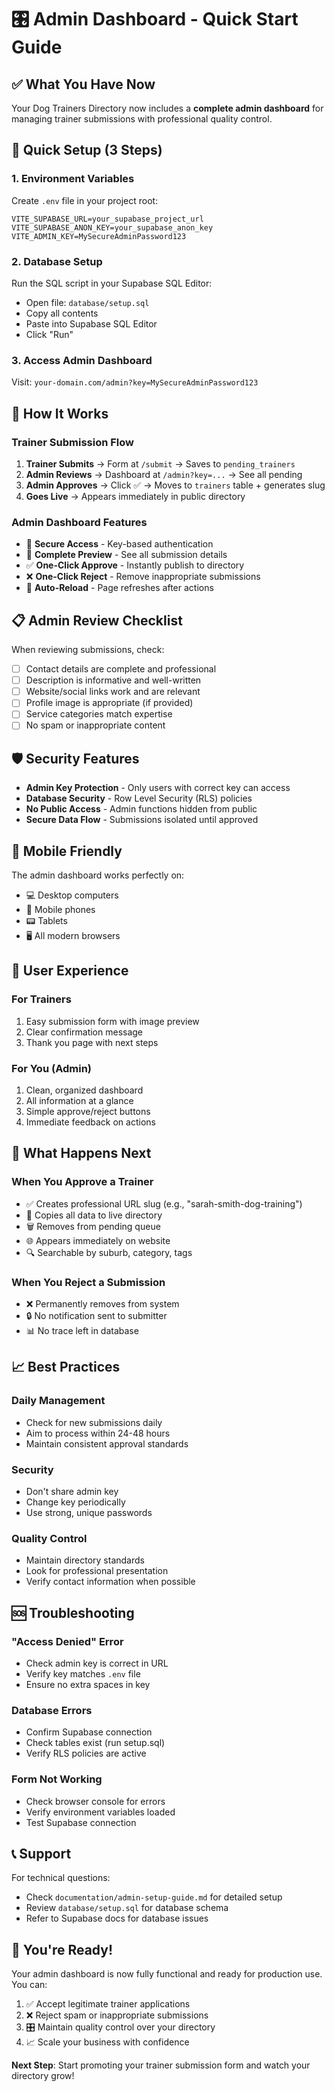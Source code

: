 # 🎛️ Admin Dashboard - Quick Start Guide

## ✅ What You Have Now

Your Dog Trainers Directory now includes a **complete admin dashboard** for managing trainer submissions with professional quality control.

## 🚀 Quick Setup (3 Steps)

### 1. Environment Variables
Create `.env` file in your project root:
```env
VITE_SUPABASE_URL=your_supabase_project_url
VITE_SUPABASE_ANON_KEY=your_supabase_anon_key
VITE_ADMIN_KEY=MySecureAdminPassword123
```

### 2. Database Setup
Run the SQL script in your Supabase SQL Editor:
- Open file: `database/setup.sql`
- Copy all contents
- Paste into Supabase SQL Editor
- Click "Run"

### 3. Access Admin Dashboard
Visit: `your-domain.com/admin?key=MySecureAdminPassword123`

## 🎯 How It Works

### Trainer Submission Flow
1. **Trainer Submits** → Form at `/submit` → Saves to `pending_trainers`
2. **Admin Reviews** → Dashboard at `/admin?key=...` → See all pending
3. **Admin Approves** → Click ✅ → Moves to `trainers` table + generates slug
4. **Goes Live** → Appears immediately in public directory

### Admin Dashboard Features
- 🔐 **Secure Access** - Key-based authentication
- 👀 **Complete Preview** - See all submission details
- ✅ **One-Click Approve** - Instantly publish to directory
- ❌ **One-Click Reject** - Remove inappropriate submissions
- 🔄 **Auto-Reload** - Page refreshes after actions

## 📋 Admin Review Checklist

When reviewing submissions, check:
- [ ] Contact details are complete and professional
- [ ] Description is informative and well-written
- [ ] Website/social links work and are relevant
- [ ] Profile image is appropriate (if provided)
- [ ] Service categories match expertise
- [ ] No spam or inappropriate content

## 🛡️ Security Features

- **Admin Key Protection** - Only users with correct key can access
- **Database Security** - Row Level Security (RLS) policies
- **No Public Access** - Admin functions hidden from public
- **Secure Data Flow** - Submissions isolated until approved

## 📱 Mobile Friendly

The admin dashboard works perfectly on:
- 💻 Desktop computers
- 📱 Mobile phones
- 📟 Tablets
- 🖥️ All modern browsers

## 🎨 User Experience

### For Trainers
1. Easy submission form with image preview
2. Clear confirmation message
3. Thank you page with next steps

### For You (Admin)
1. Clean, organized dashboard
2. All information at a glance
3. Simple approve/reject buttons
4. Immediate feedback on actions

## 🚀 What Happens Next

### When You Approve a Trainer
- ✅ Creates professional URL slug (e.g., "sarah-smith-dog-training")
- 📝 Copies all data to live directory
- 🗑️ Removes from pending queue
- 🌐 Appears immediately on website
- 🔍 Searchable by suburb, category, tags

### When You Reject a Submission
- ❌ Permanently removes from system
- 🔒 No notification sent to submitter
- 📊 No trace left in database

## 📈 Best Practices

### Daily Management
- Check for new submissions daily
- Aim to process within 24-48 hours
- Maintain consistent approval standards

### Security
- Don't share admin key
- Change key periodically
- Use strong, unique passwords

### Quality Control
- Maintain directory standards
- Look for professional presentation
- Verify contact information when possible

## 🆘 Troubleshooting

### "Access Denied" Error
- Check admin key is correct in URL
- Verify key matches `.env` file
- Ensure no extra spaces in key

### Database Errors
- Confirm Supabase connection
- Check tables exist (run setup.sql)
- Verify RLS policies are active

### Form Not Working
- Check browser console for errors
- Verify environment variables loaded
- Test Supabase connection

## 📞 Support

For technical questions:
- Check `documentation/admin-setup-guide.md` for detailed setup
- Review `database/setup.sql` for database schema
- Refer to Supabase docs for database issues

## 🎉 You're Ready!

Your admin dashboard is now fully functional and ready for production use. You can:

1. ✅ Accept legitimate trainer applications
2. ❌ Reject spam or inappropriate submissions  
3. 🎛️ Maintain quality control over your directory
4. 📈 Scale your business with confidence

**Next Step**: Start promoting your trainer submission form and watch your directory grow!
